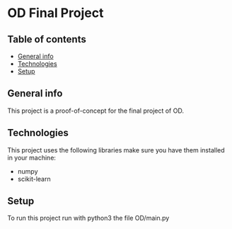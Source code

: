 # OD Final Project

## Table of contents
* [General info](#general-info)
* [Technologies](#technologies)
* [Setup](#setup)

## General info
This project is a proof-of-concept for the final project of OD.
	
## Technologies
This project uses the following libraries make sure you have them installed in your machine:
* numpy
* scikit-learn

## Setup
To run this project run with python3 the file OD/main.py
